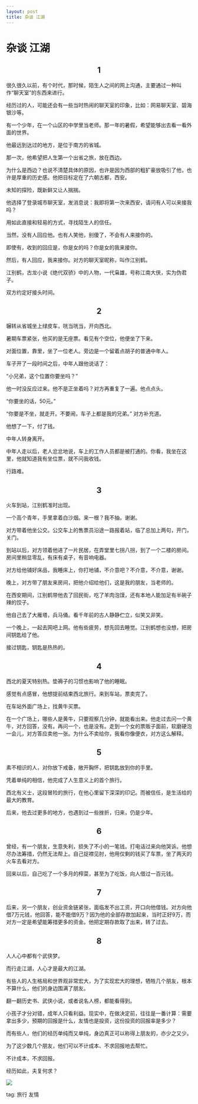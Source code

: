 ```yaml
---
layout: post
title: 杂谈 江湖
---
```


# 杂谈 江湖

<h2 align="center">1</h2>

 

很久很久以前，有个时代，那时候，陌生人之间的网上沟通，主要通过一种叫作“聊天室”的东西来进行。

 

经历过的人，可能还会有一些当时热闹的聊天室的印象，比如：网易聊天室、碧海银沙等。

 

有一个少年，在一个山区的中学里当老师。那一年的暑假，希望能够出去看一看外面的世界。

他最远到达过的地方，是位于南方的省城。

 

那一次，他希望把人生第一个出省之旅，放在西边。

 

为什么是西边？也说不清楚具体的原因，也许是因为西部的粗犷豪放吸引了他，也许是厚重的历史感。他把目标定在了六朝古都，西安。

 

未知的探险，既新鲜又让人揣揣。

 

他选择了登录城市聊天室，发消息说：我即将第一次来西安，请问有人可以来接我吗？

 

用如此直接和轻易的方式，寻找陌生人的信任。

 

当然，没有人回应他。也有人笑他，别傻了，不会有人来接你的。

 

即使有，收到的回应是，你是女的吗？你是女的我来接你。

 

然后，有人回应，我来接你。对方的聊天室昵称，叫作江别鹤。

江别鹤，古龙小说《绝代双骄》中的人物，一代枭雄，号称江南大侠，实为伪君子。

 

双方约定好接头时间。

 





<h2 align="center">2</h2>

辗转从省城坐上绿皮车，咣当咣当，开向西北。

暑期车票紧张，他买的是无座票。看见有个空位，他便坐了下来。

 

对面位置，靠里，坐了一位老人。旁边是一个留着点胡子的普通中年人。

车子开了一段时间之后，中年人跟他说话了：

“小兄弟，这个位置你要坐吗？”

 

他一时没反应过来。他不是正坐着吗？对方再重复了一遍。他点点头。

 

“你要坐的话，50元。”

“你要是不坐，就走开。不要闹，车子上都是我的兄弟。” 对方补充道。

 

他想了一下，付了钱。

中年人转身离开。

 

中年人走以后，老人忿忿地说，车上的工作人员都是被打通的。你看，我坐在这里，他就知道我有坐位票，就不问我收钱。

 

行路难。

 





<h2 align="center">3</h2>

火车到站，江别鹤准时出现。

一个高个青年，手里拿着白沙烟。来一根？我不抽，谢谢。

对方带着他坐公交。公交车上的售票员沿途一路报着站，临了总加上两句，开门，关门。

 

到站以后，对方领着他进了一片民居，在弄堂里七拐八拐，到了一个二楼的房间。房间里稍显零乱，有床有桌子，有音响电器。

对方给他铺好床品，我睡床上，你打地铺，不介意吧？不介意，不介意，谢谢。

 

晚上，对方带了朋友来房间，把他介绍给他们，这是我的朋友，当老师的。

 

在西安期间，江别鹤带他去了回民街，吃了羊肉泡馍，还有本地人能加足有半碗子辣的饺子。

 

他自己去了大雁塔，兵马俑。看千年前的古人静静伫立，似笑又非笑。

 

一个晚上，一起去网吧上网。他有些疲劳，想先回去睡觉。江别鹤想也没想，把房间钥匙给了他。

接过钥匙，钥匙是热热的。

 





<h2 align="center">4</h2>

西北的夏天特别热。垫褥子的习惯也影响了他的睡眠。

感觉有点感冒，他想提前结束西北旅行。来到车站，票卖完了。

在车站外面广场上，找黄牛买票。

 

在一个广场上，哪些人是黄牛，只要观察几分钟，就能看出来。他走过去问一个黄牛，对方回答，没有。再问一个，也是没有。走到一个女的票贩子面前，软磨硬泡一会儿，对方答应卖他一张。为什么不卖给你，我看你像便衣，对方这么解释。

 





<h2 align="center">5</h2>

素不相识的人，对你放下戒备，敞开胸怀，把钥匙放到你的手里。

凭着单纯的相信，他完成了人生意义上的首个旅行。

西北有义士，这段冒险的旅行，在他心里留下深深的印记。而被信任，是生活给的最大的教育。

 

后来，他去过更多的地方，也遇到过一些挫折，归来，仍是少年。





 

<h2 align="center">6</h2>

曾经，有一个朋友，生意失利，损失了不小的一笔钱。打电话过来向他哭诉。他想尽办法筹措，仍然无法帮上。自己捉襟见肘，他用仅剩的钱买了车票，坐了两天的火车去看对方。

回来以后，自己吃了一个多月的榨菜，甚至为了吃饭，向人借过一百元钱。

 





<h2 align="center">7</h2>

后来，另一个朋友，创业资金链紧张，面临发不出工资，开口向他借钱。对方向他借7万元钱，他回答，能不能借9万？因为他的全部存款加起来，当时正好9万，而对方一定是希望能筹措更多的资金。他把定期存款取了出来，转了过去。

 





<h2 align="center">8</h2>

人人心中都有个武侠梦。

而行走江湖，人心才是最大的江湖。

 

有些人的人生格局和世界观非常宏大，为了实现宏大的理想，牺牲几个朋友，根本不算什么，他们的身边围满了朋友。

翻一翻历史书、武侠小说，或者说名人榜，都能看得到。

 

小孩子才分对错，成年人只看利益。现实中，在做决定前，往往是一番计算：需要拿出多少，预期的回报是什么，友情也是投资，这份投资的回报率是多少？

 

而有些人，他们的经历单纯而又单纯，身边真正可以称得上朋友的，亦少之又少。

为了这少数几个朋友，他们可以不计成本、不求回报地去帮忙。

 

不计成本，不求回报。



经历如此，夫复何求？


 


<img src="{{site.url}}/img/essay001.png">


 

 
 

tag: 旅行 友情
